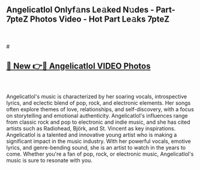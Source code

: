 ## Angelicatlol Onlyf𝚊ns Le𝚊ked N𝚞des - Part-7pteZ Photos Video - Hot Part Le𝚊ks 7pteZ
<br>
<br>
# <h2><a href="https://213.232.235.80/live/video.php?q=angelicatlol">🔗 New 👉🔴 Angelicatlol VIDEO Photos</a></h2>
<br>
<br>
Angelicatlol's music is characterized by her soaring vocals, introspective lyrics, and eclectic blend of pop, rock, and electronic elements. Her songs often explore themes of love, relationships, and self-discovery, with a focus on storytelling and emotional authenticity. Angelicatlol's influences range from classic rock and pop to electronic and indie music, and she has cited artists such as Radiohead, Björk, and St. Vincent as key inspirations. Angelicatlol is a talented and innovative young artist who is making a significant impact in the music industry. With her powerful vocals, emotive lyrics, and genre-bending sound, she is an artist to watch in the years to come. Whether you're a fan of pop, rock, or electronic music, Angelicatlol's music is sure to resonate with you.
<br>
<br>